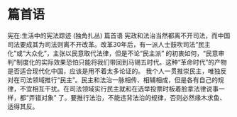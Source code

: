 # 篇首语

宪在:生活中的宪法踪迹 (独角扎丛)
篇首语
宪政和法治当然都离不开司法，而中国司法要成其为司法则离不开改革。改革30年后，有一派人士鼓吹司法“民主化”或“大众化”，主张以民意取代法律，但是不论“民主派” 的初衷如何，“民意审判”制度化的实际效果恐怕只能将我们带回到马锡五时代。这种“革命时代”的产物是否适合现代化中国，应该是用不着太多论证的。
我个人一贯推崇民主，唯独反对在司法领域推行“民主”。民主和法治一脉相传、相辅相成，但是各有自己的规律，不宜相互干扰。在司法领域实行民主就和在选举投票时板着脸拿法律说事一样，都“弄错对象” 了。要推行法治，不能违背法治的规律，否则必然缘木求鱼、适得其反。